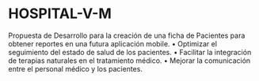 # HOSPITAL-V-M
Propuesta de Desarrollo para la creación de una ficha de Pacientes para obtener reportes en una futura aplicación mobile. 
• Optimizar el seguimiento del estado de salud de los pacientes. 
• Facilitar la integración de terapias naturales en el tratamiento médico. 
• Mejorar la comunicación entre el personal médico y los pacientes.
